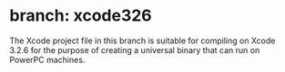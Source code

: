 branch: xcode326
================

The Xcode project file in this branch is suitable for compiling on Xcode 3.2.6
for the purpose of creating a universal binary that can run on PowerPC machines.
